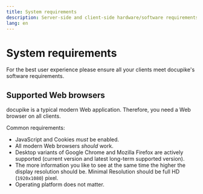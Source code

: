 ```yaml
---
title: System requirements
description: Server-side and client-side hardware/software requirements of docupike
lang: en
---
```


# System requirements

For the best user experience please ensure all your clients meet docupike's software requirements.

## Supported Web browsers

docupike is a typical modern Web application. Therefore, you need a Web browser on all clients.

Common requirements:

-   JavaScript and Cookies _must_ be enabled.
-   All modern Web browsers _should_ work.
-   Desktop variants of Google Chrome and Mozilla Firefox are actively supported (current version and latest long-term supported version).
-   The more information you like to see at the same time the higher the display resolution should be. Minimal Resolution should be full HD (`1920x1080`) pixel.
-   Operating platform does not matter.
